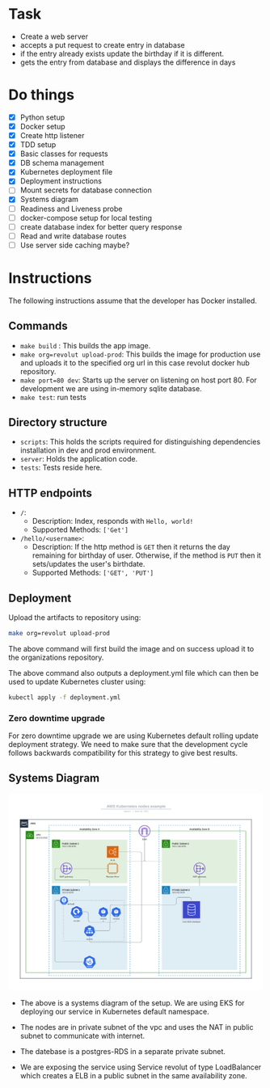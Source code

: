 # Task
- Create a web server
- accepts a put request to create entry in database
- if the entry already exists update the birthday if it is different.
- gets the entry from database and displays the difference in days

# Do things

- [x] Python setup
- [x] Docker setup
- [x] Create http listener
- [x] TDD setup
- [x] Basic classes for requests
- [x] DB schema management
- [x] Kubernetes deployment file
- [x] Deployment instructions
- [ ] Mount secrets for database connection
- [x] Systems diagram
- [ ] Readiness and Liveness probe
- [ ] docker-compose setup for local testing
- [ ] create database index for better query response
- [ ] Read and write database routes
- [ ] Use server side caching maybe?

# Instructions

The following instructions assume that the developer has Docker installed.

## Commands

- `make build` : This builds the app image.
- `make org=revolut upload-prod`: This builds the image for production use and uploads it to the specified org url in this case revolut docker hub repository.
- `make port=80 dev`: Starts up the server on listening on host port 80. For development we are using in-memory sqlite database.
- `make test`: run tests

## Directory structure

- `scripts`: This holds the scripts required for distinguishing dependencies installation in dev and prod environment.
- `server`: Holds the application code.
- `tests`: Tests reside here.

## HTTP endpoints

- `/`: 
  - Description: Index, responds with `Hello, world!`
  - Supported Methods: `['Get']`
- `/hello/<username>`:
  - Description: If the http method is `GET` then it returns the day remaining for birthday of user. Otherwise, if the method is `PUT` then it sets/updates the user's birthdate.
  - Supported Methods: `['GET', 'PUT']`

## Deployment

Upload the artifacts to repository using: 

```bash
make org=revolut upload-prod
```

The above command will first build the image and on success upload it to the organizations repository. 

The above command also outputs a deployment.yml file which can then be used to update Kubernetes cluster using:

```bash
kubectl apply -f deployment.yml
```

### Zero downtime upgrade

For zero downtime upgrade we are using Kubernetes default rolling update deployment strategy. We need to make sure that the development cycle follows backwards compatibility for this strategy to give best results.



## Systems Diagram

![systems-diagram](./systems-diagram.png)

- The above is a systems diagram of the setup. We are using EKS for deploying our service in Kubernetes default namespace. 

- The nodes are in private subnet of the vpc and uses the NAT in public subnet to communicate with internet.

- The datebase is a postgres-RDS in a separate private subnet.
- We are exposing the service using Service revolut of type LoadBalancer which creates a ELB in a public subnet in the same availability zone.
